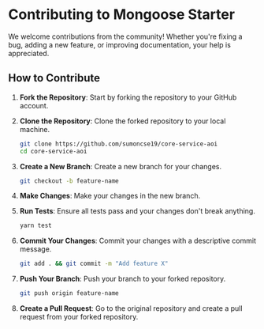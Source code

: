 # Contributing to Mongoose Starter

We welcome contributions from the community! Whether you're fixing a bug, adding a new feature, or improving documentation, your help is appreciated.

## How to Contribute

1. **Fork the Repository**: Start by forking the repository to your GitHub account.

2. **Clone the Repository**: Clone the forked repository to your local machine.

   ```bash
   git clone https://github.com/sumoncse19/core-service-aoi
   cd core-service-aoi
   ```

3. **Create a New Branch**: Create a new branch for your changes.

   ```bash
   git checkout -b feature-name
   ```

4. **Make Changes**: Make your changes in the new branch.

5. **Run Tests**: Ensure all tests pass and your changes don't break anything.

   ```bash
   yarn test
   ```

6. **Commit Your Changes**: Commit your changes with a descriptive commit message.

   ```bash
   git add . && git commit -m "Add feature X"
   ```

7. **Push Your Branch**: Push your branch to your forked repository.

   ```bash
   git push origin feature-name
   ```

8. **Create a Pull Request**: Go to the original repository and create a pull request from your forked repository.
